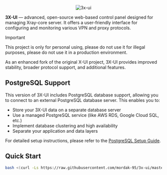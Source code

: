 <p align="center">
  <picture>
    <source media="(prefers-color-scheme: dark)" srcset="./media/3x-ui-dark.png">
    <img alt="3x-ui" src="./media/3x-ui-light.png">
  </picture>
</p>

**3X-UI** — advanced, open-source web-based control panel designed for managing Xray-core server. It offers a user-friendly interface for configuring and monitoring various VPN and proxy protocols.

> [!IMPORTANT]
> This project is only for personal using, please do not use it for illegal purposes, please do not use it in a production environment.

As an enhanced fork of the original X-UI project, 3X-UI provides improved stability, broader protocol support, and additional features.

## PostgreSQL Support

This version of 3X-UI includes PostgreSQL database support, allowing you to connect to an external PostgreSQL database server. This enables you to:

- Store your 3X-UI data on a separate database server
- Use a managed PostgreSQL service (like AWS RDS, Google Cloud SQL, etc.)
- Implement database clustering and high availability
- Separate your application and data layers

For detailed setup instructions, please refer to the [PostgreSQL Setup Guide](POSTGRESQL_SETUP.md).

## Quick Start

```bash
bash <(curl -Ls https://raw.githubusercontent.com/mordak-95/3x-ui/master/install.sh)
```
